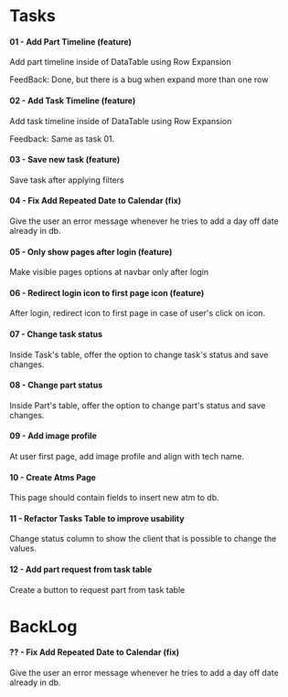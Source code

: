 # Tasks

#### 01 - Add Part Timeline (feature)

Add part timeline inside of DataTable using Row Expansion

FeedBack: Done, but there is a bug when expand more than one row

#### 02 - Add Task Timeline (feature)

Add task timeline inside of DataTable using Row Expansion

Feedback: Same as task 01.

#### 03 - Save new task (feature)

Save task after applying filters

#### 04 - Fix Add Repeated Date to Calendar (fix)

Give the user an error message whenever he tries to add a day off date already in db.

#### 05 - Only show pages after login (feature)

Make visible pages options at navbar only after login

#### 06 - Redirect login icon to first page icon (feature)

After login, redirect icon to first page in case of user's click on icon.

#### 07 - Change task status 

Inside Task's table, offer the option to change task's status and save changes.

#### 08 - Change part status

Inside Part's table, offer the option to change part's status and save changes.

#### 09 - Add image profile

At user first page, add image profile and align with tech name.

#### 10 - Create Atms Page

This page should contain fields to insert new atm to db.

#### 11 - Refactor Tasks Table to improve usability

Change status column to show the client that is possible to change the values.

#### 12 - Add part request from task table

Create a button to request part from task table


# BackLog

#### ?? - Fix Add Repeated Date to Calendar (fix)

Give the user an error message whenever he tries to add a day off date already in db.